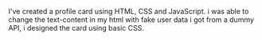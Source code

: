 I've created a profile card using HTML, CSS and JavaScript. i was able to change the text-content in my html with fake user data i got from a dummy API, i designed the card using basic CSS.

